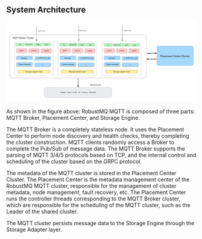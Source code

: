 ## System Architecture

![image](../../images/doc-image5.png)

As shown in the figure above: RobustMQ MQTT is composed of three parts: MQTT Broker, Placement Center, and Storage Engine.

The MQTT Broker is a completely stateless node. It uses the Placement Center to perform node discovery and health checks, thereby completing the cluster construction. MQTT clients randomly access a Broker to complete the Pub/Sub of message data. The MQTT Broker supports the parsing of MQTT 3/4/5 protocols based on TCP, and the internal control and scheduling of the cluster based on the GRPC protocol.

The metadata of the MQTT cluster is stored in the Placement Center Cluster. The Placement Center is the metadata management center of the RobustMQ MQTT cluster, responsible for the management of cluster metadata, node management, fault recovery, etc. The Placement Center runs the controller threads corresponding to the MQTT Broker cluster, which are responsible for the scheduling of the MQTT cluster, such as the Leader of the shared cluster.

The MQTT cluster persists message data to the Storage Engine through the Storage Adapter layer.